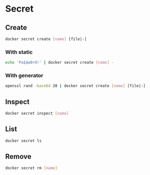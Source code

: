 # Secret

## Create

```sh
docker secret create [name] [file|-]
```

### With static

```sh
echo 'Pa$$w0rd!' | docker secret create [name] -
```

### With generator

```sh
openssl rand -base64 20 | docker secret create [name] [file|-]
```

## Inspect

```sh
docker secret inspect [name]
```

## List

```sh
docker secret ls
```

## Remove

```sh
docker secret rm [name]
```

